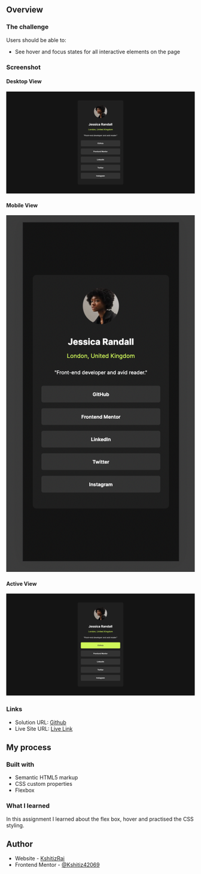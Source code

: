 
## Overview

### The challenge

Users should be able to:

- See hover and focus states for all interactive elements on the page

### Screenshot

#### Desktop View
![](./assets/images/desktop.png)

#### Mobile View
![](./assets/images/mobile.png)

#### Active View
![](./assets/images/active.png)

### Links

- Solution URL: [Github](https://github.com/Kshitiz42069/frontend-mentor-Social)
- Live Site URL: [Live Link](https://kshitiz42069.github.io/frontend-mentor-Social/)

## My process

### Built with

- Semantic HTML5 markup
- CSS custom properties
- Flexbox


### What I learned

In this assignment I learned about the flex box, hover and practised the CSS styling.




## Author

- Website - [KshitizRai](https://github.com/Kshitiz42069)
- Frontend Mentor - [@Kshitiz42069](https://www.frontendmentor.io/profile/Kshitiz42069)


